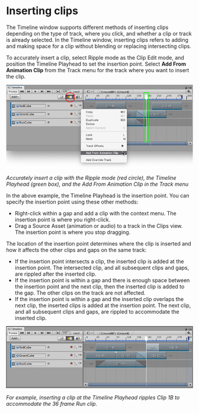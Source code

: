 # Inserting clips

The Timeline window supports different methods of inserting clips depending on the type of track, where you click, and whether a clip or track is already selected. In the Timeline window, inserting clips refers to adding and making space for a clip without blending or replacing intersecting clips.

To accurately insert a clip, select Ripple mode as the Clip Edit mode, and position the Timeline Playhead to set the insertion point. Select **Add From Animation Clip** from the Track menu for the track where you want to insert the clip.

![Accurately insert a clip with the Ripple mode (red circle), the Timeline Playhead (green box), and the Add From Animation Clip in the Track menu](images/timeline_clips_view_inserting_before.png)

_Accurately insert a clip with the Ripple mode (red circle), the Timeline Playhead (green box), and the Add From Animation Clip in the Track menu_

In the above example, the Timeline Playhead is the insertion point. You can specify the insertion point using these other methods:

* Right-click within a gap and add a clip with the context menu. The insertion point is where you right-click.
* Drag a Source Asset (animation or audio) to a track in the Clips view. The insertion point is where you stop dragging.

The location of the insertion point determines where the clip is inserted and how it affects the other clips and gaps on the same track:

* If the insertion point intersects a clip, the inserted clip is added at the insertion point. The intersected clip, and all subsequent clips and gaps, are rippled after the inserted clip.
* If the insertion point is within a gap and there is enough space between the insertion point and the next clip, then the inserted clip is added to the gap. The other clips on the track are not affected.
* If the insertion point is within a gap and the inserted clip overlaps the next clip, the inserted clips is added at the insertion point. The next clip, and all subsequent clips and gaps, are rippled to accommodate the inserted clip.

![For example, inserting a clip at the Timeline Playhead ripples Clip 1B to accommodate the 36 frame Run clip.](images/timeline_clips_view_inserting_after.png)

_For example, inserting a clip at the Timeline Playhead ripples Clip 1B to accommodate the 36 frame Run clip._
